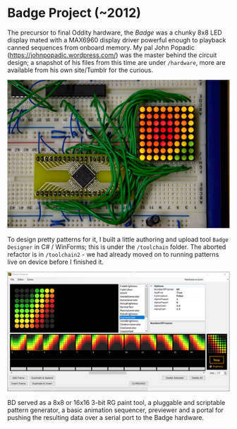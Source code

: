 Badge Project (~2012)
======

The precursor to final Oddity hardware, the *Badge* was a chunky 8x8 LED display mated with a MAX6960 display driver powerful enough to playback canned sequences from onboard memory. My pal John Popadic (https://johnpopadic.wordpress.com/) was the master behind the circuit design; a snapshot of his files from this time are under `/hardware`, more are available from his own site/Tumblr for the curious.

![](hardware/early_breakout.jpg)

To design pretty patterns for it, I built a little authoring and upload tool `Badge Designer` in C# / WinForms; this is under the `/toolchain` folder. The aborted refactor is in `/toolchain2` - we had already moved on to running patterns live on device before I finished it.

![Badge UI 8](toolchain/Build/badge_8x8.gif)

BD served as a 8x8 or 16x16 3-bit RG paint tool, a pluggable and scriptable pattern generator, a basic animation sequencer, previewer and a portal for pushing the resulting data over a serial port to the Badge hardware. 
